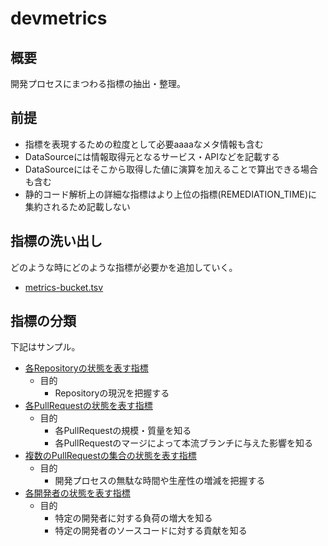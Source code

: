 # devmetrics

## 概要

開発プロセスにまつわる指標の抽出・整理。

## 前提

- 指標を表現するための粒度として必要aaaaなメタ情報も含む
- DataSourceには情報取得元となるサービス・APIなどを記載する
- DataSourceにはそこから取得した値に演算を加えることで算出できる場合も含む
- 静的コード解析上の詳細な指標はより上位の指標(REMEDIATION_TIME)に集約されるため記載しない

## 指標の洗い出し

どのような時にどのような指標が必要かを追加していく。

- [metrics-bucket.tsv](metrics-bucket.tsv)

## 指標の分類

下記はサンプル。

- [各Repositoryの状態を表す指標](metrics/repository.tsv)
  - 目的
    - Repositoryの現況を把握する
- [各PullRequestの状態を表す指標](metrics/pullrequest.tsv)
  - 目的
    - 各PullRequestの規模・質量を知る
    - 各PullRequestのマージによって本流ブランチに与えた影響を知る
- [複数のPullRequestの集合の状態を表す指標](metrics/pullrequests.tsv)
  - 目的
    - 開発プロセスの無駄な時間や生産性の増減を把握する
- [各開発者の状態を表す指標](metrics/developer.tsv)
  - 目的
    - 特定の開発者に対する負荷の増大を知る
    - 特定の開発者のソースコードに対する貢献を知る

